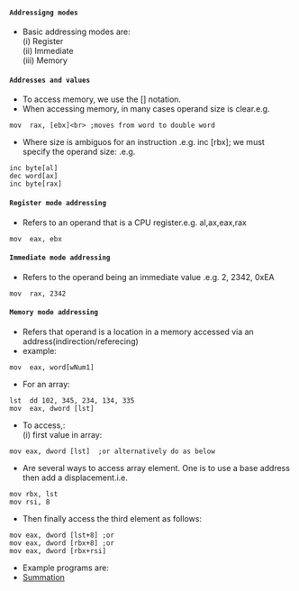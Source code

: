#### `Addressigng modes`
- Basic addressing modes are:<br>
(i) Register<br>
(ii) Immediate<br>
(iii) Memory<br>

#### `Addresses and values`
- To access memory, we use the [] notation.
- When accessing memory, in many cases operand size is clear.e.g.<br>
```
mov  rax, [ebx]<br> ;moves from word to double word
```
- Where size is ambiguos for an instruction .e.g. inc [rbx]; we must specify the operand size: .e.g.<br>
```
inc byte[al]
dec word[ax]
inc byte[rax]
```

#### `Register mode addressing`
- Refers to an operand that is a CPU register.e.g. al,ax,eax,rax<br>
```
mov  eax, ebx
```

#### `Immediate mode addressing`
- Refers to the operand being an immediate value .e.g. 2, 2342, 0xEA<br>
```
mov  rax, 2342
```

#### `Memory mode addressing`
- Refers that operand is a location in a memory accessed via an address(indirection/referecing)
- example:<br>
```
mov  eax, word[wNum1]
```
- For an array:<br>
```
lst  dd 102, 345, 234, 134, 335
mov  eax, dword [lst]
```
- To access,:<br>
(i) first value in array:<br>
```
mov eax, dword [lst]  ;or alternatively do as below
```
- Are several ways to access array element. One is to use a base address then add a displacement.i.e.<br>
```
mov rbx, lst
mov rsi, 8
```
- Then finally access the third element as follows:<br>
```
mov eax, dword [lst+8] ;or
mov eax, dword [rbx+8] ;or
mov eax, dword [rbx+rsi]
```
- Example programs are:<br>
- [Summation](./sum.asm)

